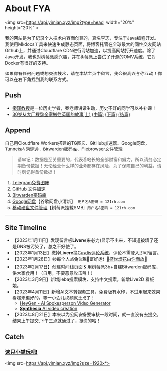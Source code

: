   
# About FYA
  
<p style="text-align:center">

<img src=https://api.yimian.xyz/img?type=head  width="20%" height="20%" >

</p>

我的网站是为了记录个人技术内容而创建的，真名李志，专注于Java编程开发。我使用Mkdocs工具来快速生成静态页面，将博客托管在全球最大的同性交友网站Github上，并通过Cloudflare CDN进行网站加速，以提高网站打开速度。除了Java开发，我也对树莓派感兴趣，并在树莓派上尝试了开源的OMV系统，它对Docker有很好的支持。

如果你有任何问题或想交流技术，请在本站主页中留言，我会很高兴与你互动！你可以在右下角找到我的联系方式。


## Push

- [秦晖教授](https://www.thepaper.cn/newsDetail_forward_22319463)是一位历史学者，秦老师讲课生动，历史不好的同学可以补补课！
- [30岁从大厂裸辞全家搬往英国的故事(上)](https://joohnsmith.com/fromchinatouk1.html) [(中篇)](https://joohnsmith.com/fromchinatouk2.html) [(下篇)](https://joohnsmith.com/fromchinatouk3.html)  [(结篇)](https://joohnsmith.com/fromchinatouk4.html)


## Append

自己用Cloudflare Workers搭建的TG图床、GitHub加速器、Google网盘，Tunnels内网穿透：Bitwarden密码库、Filebrowser文件管理

>请牢记：数据是至关重要的，代表着站长的全部财富和努力。所以请务必定期备份数据！无论经营什么样的业务都存在风险，为了保障自己的利益，请时刻记得备份数据！

   1. [Telegram免费图床](https://tgimg.121rh.com/)
   2. [GitHub 文件加速](https://github.121rh.com/)
   3. [Bitwarden密码库](https://bitwarden.121rh.com/)
   4. [Google网盘](https://drive.121rh.com/)【谷歌网盘小清新】  `用户名&密码 = 121rh.com`
   5. [移动硬盘文件管理](https://filebrowser.121rh.com/login)【树莓派挂载SMB】`用户名&密码 = 121rh.com`

---- 

## Site Timeline
- 【2023年1月11日】发现留言板**Livere**(来必力)显示不出来，不知道被墙了还是DNS被污染了，总之不好使了。
- 【2023年1月13日】撤掉**Livere**换[Cusdis评论系统](https://cusdis.com/doc#/integration/mkdocs)，评论不需登入即可留言。
- 【2023年1月28日】㊗️每个人💰️兔似锦🧨富好运❗  <a href="https://qiniu.121rh.com/html/fireworks.html" >🎇盛世烟花由你而放🎇</a>
- 【2023年2月17日】创建时间线页面 & 用树莓派3b+自建Bitwarden密码库，供大家食用！（自用，不要恶意攻击哦！）
- 【2023年3月9日】新增jieba搜索模块，支持中文搜索。新增Live2D 看板娘。
- 【2023年4月11日】新增AI文本转视频工具，免费版有水印，不过用起来效果看起来挺好的，等一小会儿视频就生成了！
	- [HeyGen - Al Spokesperson Video Generator](https://app.heygen.com/home)
	- [**Synthesia** AI video creation](https://www.synthesia.io/)
- 【2023年8月21日】本来以为公网安备要审核一段时间，就一直没有去提交，结果上午提交,下午三点就通过了，挺快的哈！


## Catch

### [逮只小猫玩吧!](catchCat/)


<img src=https://api.yimian.xyz/img?size=1920x*>